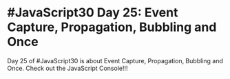 # #JavaScript30 Day 25: Event Capture, Propagation, Bubbling and Once

Day 25 of #JavaScript30 is about Event Capture, Propagation, Bubbling and Once. Check out the JavaScript Console!!!